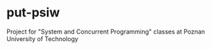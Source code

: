 # put-psiw
Project for "System and Concurrent Programming" classes at Poznan University of Technology 
